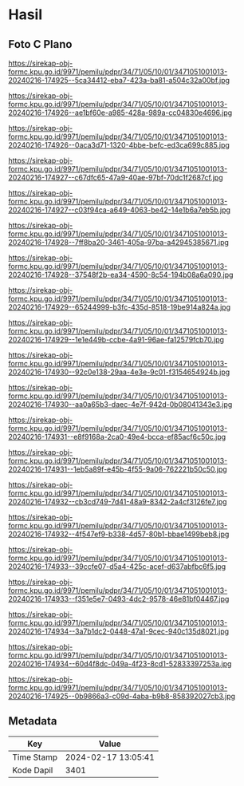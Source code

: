# Hasil

## Foto C Plano

https://sirekap-obj-formc.kpu.go.id/9971/pemilu/pdpr/34/71/05/10/01/3471051001013-20240216-174925--5ca34412-eba7-423a-ba81-a504c32a00bf.jpg

https://sirekap-obj-formc.kpu.go.id/9971/pemilu/pdpr/34/71/05/10/01/3471051001013-20240216-174926--ae1bf60e-a985-428a-989a-cc04830e4696.jpg

https://sirekap-obj-formc.kpu.go.id/9971/pemilu/pdpr/34/71/05/10/01/3471051001013-20240216-174926--0aca3d71-1320-4bbe-befc-ed3ca699c885.jpg

https://sirekap-obj-formc.kpu.go.id/9971/pemilu/pdpr/34/71/05/10/01/3471051001013-20240216-174927--c67dfc65-47a9-40ae-97bf-70dc1f2687cf.jpg

https://sirekap-obj-formc.kpu.go.id/9971/pemilu/pdpr/34/71/05/10/01/3471051001013-20240216-174927--c03f94ca-a649-4063-be42-14e1b6a7eb5b.jpg

https://sirekap-obj-formc.kpu.go.id/9971/pemilu/pdpr/34/71/05/10/01/3471051001013-20240216-174928--7ff8ba20-3461-405a-97ba-a42945385671.jpg

https://sirekap-obj-formc.kpu.go.id/9971/pemilu/pdpr/34/71/05/10/01/3471051001013-20240216-174928--37548f2b-ea34-4590-8c54-194b08a6a090.jpg

https://sirekap-obj-formc.kpu.go.id/9971/pemilu/pdpr/34/71/05/10/01/3471051001013-20240216-174929--65244999-b3fc-435d-8518-19be914a824a.jpg

https://sirekap-obj-formc.kpu.go.id/9971/pemilu/pdpr/34/71/05/10/01/3471051001013-20240216-174929--1e1e449b-ccbe-4a91-96ae-fa12579fcb70.jpg

https://sirekap-obj-formc.kpu.go.id/9971/pemilu/pdpr/34/71/05/10/01/3471051001013-20240216-174930--92c0e138-29aa-4e3e-9c01-f3154654924b.jpg

https://sirekap-obj-formc.kpu.go.id/9971/pemilu/pdpr/34/71/05/10/01/3471051001013-20240216-174930--aa0a65b3-daec-4e7f-942d-0b08041343e3.jpg

https://sirekap-obj-formc.kpu.go.id/9971/pemilu/pdpr/34/71/05/10/01/3471051001013-20240216-174931--e8f9168a-2ca0-49e4-bcca-ef85acf6c50c.jpg

https://sirekap-obj-formc.kpu.go.id/9971/pemilu/pdpr/34/71/05/10/01/3471051001013-20240216-174931--1eb5a89f-e45b-4f55-9a06-762221b50c50.jpg

https://sirekap-obj-formc.kpu.go.id/9971/pemilu/pdpr/34/71/05/10/01/3471051001013-20240216-174932--cb3cd749-7d41-48a9-8342-2a4cf3126fe7.jpg

https://sirekap-obj-formc.kpu.go.id/9971/pemilu/pdpr/34/71/05/10/01/3471051001013-20240216-174932--4f547ef9-b338-4d57-80b1-bbae1499beb8.jpg

https://sirekap-obj-formc.kpu.go.id/9971/pemilu/pdpr/34/71/05/10/01/3471051001013-20240216-174933--39ccfe07-d5a4-425c-acef-d637abfbc6f5.jpg

https://sirekap-obj-formc.kpu.go.id/9971/pemilu/pdpr/34/71/05/10/01/3471051001013-20240216-174933--f351e5e7-0493-4dc2-9578-46e81bf04467.jpg

https://sirekap-obj-formc.kpu.go.id/9971/pemilu/pdpr/34/71/05/10/01/3471051001013-20240216-174934--3a7b1dc2-0448-47a1-9cec-940c135d8021.jpg

https://sirekap-obj-formc.kpu.go.id/9971/pemilu/pdpr/34/71/05/10/01/3471051001013-20240216-174934--60d4f8dc-049a-4f23-8cd1-52833397253a.jpg

https://sirekap-obj-formc.kpu.go.id/9971/pemilu/pdpr/34/71/05/10/01/3471051001013-20240216-174925--0b9866a3-c09d-4aba-b9b8-858392027cb3.jpg


## Metadata

| Key        | Value               |
| ---------- | ------------------- |
| Time Stamp | 2024-02-17 13:05:41 |
| Kode Dapil | 3401                |



